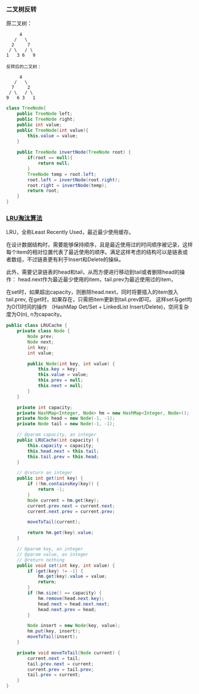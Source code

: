### 二叉树反转

原二叉树：
```text
     4
   /   \
  2     7
 / \   / \
1   3 6   9

反转后的二叉树：

     4
   /   \
  7     2
 / \   / \
9   6 3   1
```

```java
class TreeNode{
    public TreeNode left;
    public TreeNode right;
    public int value;
    public TreeNode(int value){
        this.value = value;
    }
    
    public TreeNode invertNode(TreeNode root) {
        if(root == null){
            return null;
        }
        TreeNode temp = root.left;  
        root.left = invertNode(root.right);  
        root.right = invertNode(temp);  
        return root;  
    }
}
```
### [LRU淘汰算法](https://www.jianshu.com/p/62e829c37adf)

LRU，全称Least Recently Used，最近最少使用缓存。

在设计数据结构时，需要能够保持顺序，且是最近使用过的时间顺序被记录，这样每个item的相对位置代表了最近使用的顺序。满足这样考虑的结构可以是链表或者数组，不过链表更有利于Insert和Delete的操纵。

此外，需要记录链表的head和tail，从而方便进行移动到tail或者删除head的操作：
head.next作为最近最少使用的item，tail.prev为最近使用过的item，

在set时，如果超出capacity，则删除head.next，同时将要插入的item放入tail.prev,
在get时，如果存在，只需把item更新到tail.prev即可。
这样set与get均为O(1)时间的操作 （HashMap Get/Set + LinkedList Insert/Delete)，空间复杂度为O(n), n为capacity。

```java
public class LRUCache {
    private class Node {
        Node prev;
        Node next;
        int key;
        int value;

        public Node(int key, int value) {
            this.key = key;
            this.value = value;
            this.prev = null;
            this.next = null;
        }
    }

    private int capacity;
    private HashMap<Integer, Node> hm = new HashMap<Integer, Node>();
    private Node head = new Node(-1, -1);
    private Node tail = new Node(-1, -1);

    // @param capacity, an integer
    public LRUCache(int capacity) {
        this.capacity = capacity;
        this.head.next = this.tail;
        this.tail.prev = this.head;
    }

    // @return an integer
    public int get(int key) {
        if (!hm.containsKey(key)) {
            return -1;
        }
        Node current = hm.get(key);
        current.prev.next = current.next;
        current.next.prev = current.prev;

        moveToTail(current);

        return hm.get(key).value;
    }

    // @param key, an integer
    // @param value, an integer
    // @return nothing
    public void set(int key, int value) {
        if (get(key) != -1) {
            hm.get(key).value = value;
            return;
        }
        if (hm.size() == capacity) {
            hm.remove(head.next.key);
            head.next = head.next.next;
            head.next.prev = head;
        }

        Node insert = new Node(key, value);
        hm.put(key, insert);
        moveToTail(insert);
    }

    private void moveToTail(Node current) {
        current.next = tail;
        tail.prev.next = current;
        current.prev = tail.prev;
        tail.prev = current;
    }
}
```